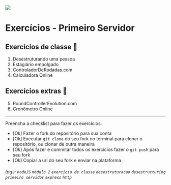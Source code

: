 ![](https://i.imgur.com/xG74tOh.png)

# Exercícios - Primeiro Servidor

## Exercícios de classe 🏫

1. Desestruturando uma pessoa
2. Estagiário empolgado
3. ControladorDeRodadas.com
4. Calculadora Online

## Exercícios extras 🌟

5. RoundControllerEvolution.com
6. Cronômetro Online

---

Preencha a checklist para fazer os exercícios:

-   [Ok] Fazer o fork do repositório para sua conta
-   [Ok] Executar `git clone` do seu fork no terminal para clonar o repositório, ou clonar de outra maneira
-   [Ok] Após fazer e commitar todos os exercícios fazer o `git push` para seu fork
-   [Ok] Copiar a url do seu fork e enviar na plataforma

###### tags: `nodeJS` `módulo 2` `exercício de classe` `desestruturacao` `desestructuring` `primeiro servidor` `express` `http`

